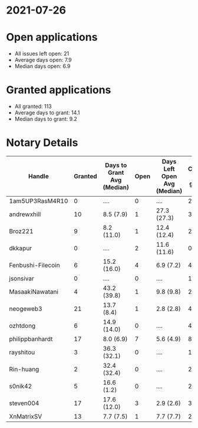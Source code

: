2021-07-26
==========

# Open applications

- All issues left open: 21
- Average days open: 7.9
- Median days open: 6.9

# Granted applications

- All granted: 113
- Average days to grant: 14.1
- Median days to grant: 9.2

# Notary Details

| Handle            |   Granted | Days to Grant Avg (Median)   |   Open | Days Left Open Avg (Median)   |   Closed (no grant) |
|-------------------|-----------|------------------------------|--------|-------------------------------|---------------------|
| 1am5UP3RasM4R10   |         0 | ....                         |      0 | ....                          |                   2 |
| andrewxhill       |        10 | 8.5  (7.9)                   |      1 | 27.3  (27.3)                  |                  36 |
| Broz221           |         9 | 8.2  (11.0)                  |      1 | 12.4  (12.4)                  |                  27 |
| dkkapur           |         0 | ....                         |      2 | 11.6  (11.6)                  |                   0 |
| Fenbushi-Filecoin |         6 | 15.2  (16.0)                 |      4 | 6.9  (7.2)                    |                  44 |
| jsonsivar         |         0 | ....                         |      0 | ....                          |                  13 |
| MasaakiNawatani   |         4 | 43.2  (39.8)                 |      1 | 9.8  (9.8)                    |                  24 |
| neogeweb3         |        21 | 13.7  (8.4)                  |      1 | 2.8  (2.8)                    |                  40 |
| ozhtdong          |         6 | 14.9  (14.0)                 |      0 | ....                          |                  41 |
| philippbanhardt   |        17 | 8.0  (6.9)                   |      7 | 5.6  (4.9)                    |                  81 |
| rayshitou         |         3 | 36.3  (32.1)                 |      0 | ....                          |                  11 |
| Rin-huang         |         2 | 32.4  (32.4)                 |      0 | ....                          |                   2 |
| s0nik42           |         5 | 16.6  (1.2)                  |      0 | ....                          |                  21 |
| steven004         |        17 | 17.6  (12.0)                 |      3 | 2.9  (2.6)                    |                  34 |
| XnMatrixSV        |        13 | 7.7  (7.5)                   |      1 | 7.7  (7.7)                    |                  22 |